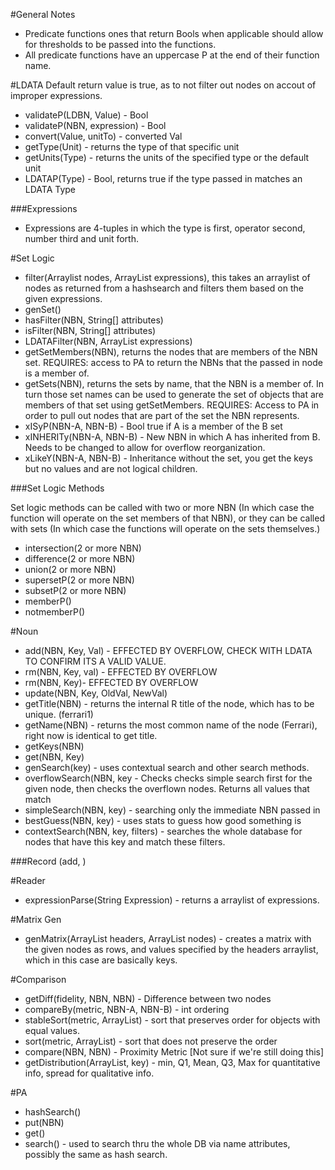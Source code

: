 #General Notes
- Predicate functions ones that return Bools when applicable should allow for thresholds to be passed into the functions.
- All predicate functions have an uppercase P at the end of their function name.

#LDATA
Default return value is true, as to not filter out nodes on accout of improper expressions.

- validateP(LDBN, Value) - Bool
- validateP(NBN, expression) - Bool
- convert(Value, unitTo) - converted Val
- getType(Unit) - returns the type of that specific unit
- getUnits(Type) - returns the units of the specified type or the default unit
- LDATAP(Type) - Bool, returns true if the type passed in matches an LDATA Type

###Expressions

- Expressions are 4-tuples in which the type is first, operator second, number third and unit forth.

#Set Logic

- filter(Arraylist<NBN> nodes, ArrayList<expression> expressions), this takes an arraylist of nodes as returned from a hashsearch and filters them based on the given expressions.
- genSet()
- hasFilter(NBN, String[] attributes)
- isFilter(NBN, String[] attributes)
- LDATAFilter(NBN, ArrayList<expressions> expressions)
- getSetMembers(NBN), returns the nodes that are members of the NBN set. REQUIRES: access to PA to return the NBNs that the passed in node is a member of.
- getSets(NBN), returns the sets by name, that the NBN is a member of. In turn those set names can be used to generate the set of objects that are members of that set using getSetMembers. REQUIRES: Access to PA in order to pull out nodes that are part of the set the NBN represents.
- xISyP(NBN-A, NBN-B) - Bool true if A is a member of the B set
- xINHERITy(NBN-A, NBN-B) - New NBN in which A has inherited from B. Needs to be changed to allow for overflow reorganization.
- xLikeY(NBN-A, NBN-B) - Inheritance without the set, you get the keys but no values and are not logical children.

###Set Logic Methods

Set logic methods can be called with two or more NBN (In which case the function will operate on the set members of that NBN), or they can be called with sets (In which case the functions will operate on the sets themselves.)

- intersection(2 or more NBN)
- difference(2 or more NBN)
- union(2 or more NBN)
- supersetP(2 or more NBN)
- subsetP(2 or more NBN)
- memberP()
- notmemberP()

#Noun

- add(NBN, Key, Val) - EFFECTED BY OVERFLOW, CHECK WITH LDATA TO CONFIRM ITS A VALID VALUE.
- rm(NBN, Key, val) - EFFECTED BY OVERFLOW
- rm(NBN, Key)- EFFECTED BY OVERFLOW
- update(NBN, Key, OldVal, NewVal)
- getTitle(NBN) - returns the internal R title of the node, which has to be unique. (ferrari1)
- getName(NBN) - returns the most common name of the node (Ferrari), right now is identical to get title.
- getKeys(NBN)
- get(NBN, Key)
- genSearch(key) - uses contextual search and other search methods.
- overflowSearch(NBN, key - Checks checks simple search first for the given node, then checks the overflown nodes. Returns all values that match
- simpleSearch(NBN, key) - searching only the immediate NBN passed in
- bestGuess(NBN, key) - uses stats to guess how good something is
- contextSearch(NBN, key, filters) - searches the whole database for nodes that have this key and match these filters.

###Record
(add, )


#Reader
- expressionParse(String Expression) - returns a arraylist of expressions.

#Matrix Gen

- genMatrix(ArrayList<String> headers, ArrayList<NBN> nodes) - creates a matrix with the given nodes as rows, and values specified by the headers arraylist, which in this case are basically keys.

#Comparison

- getDiff(fidelity, NBN, NBN) - Difference between two nodes
- compareBy(metric, NBN-A, NBN-B) - int ordering
- stableSort(metric, ArrayList<NBN>) - sort that preserves order for objects with equal values.
- sort(metric, ArrayList<NBN>) - sort that does not preserve the order
- compare(NBN, NBN) - Proximity Metric [Not sure if we're still doing this]
- getDistribution(ArrayList<NBN>, key) - min, Q1, Mean, Q3, Max for quantitative info, spread for qualitative info.

#PA

- hashSearch()
- put(NBN)
- get()
- search() - used to search thru the whole DB via name attributes, possibly the same as hash search.
